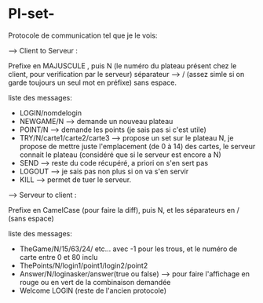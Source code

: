 # PI-set-

Protocole de communication tel que je le vois:

 --> Client to Serveur :
 
 Prefixe en MAJUSCULE , puis N (le numéro du plateau présent chez le client, pour verification par le serveur) séparateur --> / (assez simle si on garde toujours un seul mot en préfixe) sans espace.
 
 liste des messages:
 - LOGIN/nomdelogin
 - NEWGAME/N                     --> demande un nouveau plateau
 - POINT/N                       --> demande les points (je sais pas si c'est utile)
 - TRY/N/carte1/carte2/carte3    --> propose un set sur le plateau N, je propose de mettre juste l'emplacement (de 0 à 14) des cartes, le serveur connait le plateau (considéré que si le serveur est encore a N)
 - SEND --> reste du code récupéré, a priori on s'en sert pas
 - LOGOUT --> je sais pas non plus si on va s'en servir
 - KILL --> permet de tuer le serveur.
 
--> Serveur to client :

 Prefixe en CamelCase (pour faire la diff), puis N, et les séparateurs en / (sans espace)
 
 liste des messages:
  - TheGame/N/15/63/24/ etc... avec -1 pour les trous, et le numéro de carte entre 0 et 80 inclu
  - ThePoints/N/login1/point1/login2/point2
  - Answer/N/loginasker/answer(true ou false)   --> pour faire l'affichage en rouge ou en vert de la combinaison demandée
  - Welcome LOGIN (reste de l'ancien protocole)
